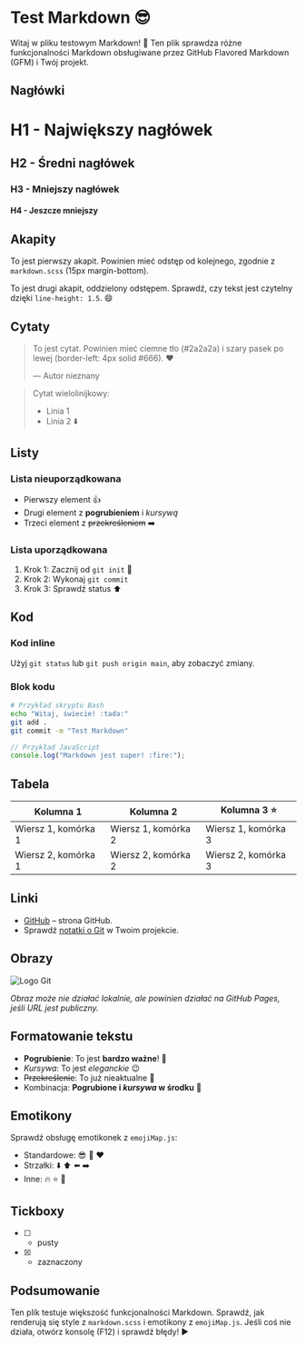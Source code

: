 # Test Markdown :sunglasses:

Witaj w pliku testowym Markdown! :rocket: Ten plik sprawdza różne funkcjonalności Markdown obsługiwane przez GitHub Flavored Markdown (GFM) i Twój projekt.

## Nagłówki

# H1 - Największy nagłówek
## H2 - Średni nagłówek
### H3 - Mniejszy nagłówek
#### H4 - Jeszcze mniejszy

## Akapity

To jest pierwszy akapit. Powinien mieć odstęp od kolejnego, zgodnie z `markdown.scss` (15px margin-bottom).

To jest drugi akapit, oddzielony odstępem. Sprawdź, czy tekst jest czytelny dzięki `line-height: 1.5`. :smile:

## Cytaty

> To jest cytat. Powinien mieć ciemne tło (#2a2a2a) i szary pasek po lewej (border-left: 4px solid #666). :heart:
>
> — Autor nieznany

> Cytat wielolinijkowy:
> - Linia 1
> - Linia 2 :arrow_down:

## Listy

### Lista nieuporządkowana
- Pierwszy element :thumbsup:
- Drugi element z **pogrubieniem** i *kursywą*
- Trzeci element z ~~przekreśleniem~~ :arrow_right:

### Lista uporządkowana
1. Krok 1: Zacznij od `git init` :rocket:
2. Krok 2: Wykonaj `git commit`
3. Krok 3: Sprawdź status :arrow_up:

## Kod

### Kod inline
Użyj `git status` lub `git push origin main`, aby zobaczyć zmiany.

### Blok kodu
```bash
# Przykład skryptu Bash
echo "Witaj, świecie! :tada:"
git add .
git commit -m "Test Markdown"
```

```javascript
// Przykład JavaScript
console.log("Markdown jest super! :fire:");
```

## Tabela

| Kolumna 1       | Kolumna 2       | Kolumna 3 :star: |
|-----------------|-----------------|------------------|
| Wiersz 1, komórka 1 | Wiersz 1, komórka 2 | Wiersz 1, komórka 3 |
| Wiersz 2, komórka 1 | Wiersz 2, komórka 2 | Wiersz 2, komórka 3 |

## Linki

- [GitHub](https://github.com) – strona GitHub.
- Sprawdź [notatki o Git](./Sem2/git-komendy.md) w Twoim projekcie.

## Obrazy

![Logo Git](https://git-scm.com/images/logos/downloads/Git-Icon-1788C.png)

*Obraz może nie działać lokalnie, ale powinien działać na GitHub Pages, jeśli URL jest publiczny.*

## Formatowanie tekstu

- **Pogrubienie**: To jest **bardzo ważne**! :muscle:
- *Kursywa*: To jest *eleganckie* :wink:
- ~~Przekreślenie~~: To już nieaktualne :no_good:
- Kombinacja: **Pogrubione i *kursywa* w środku** :tada:

## Emotikony

Sprawdź obsługę emotikonek z `emojiMap.js`:
- Standardowe: :sunglasses: :rocket: :heart:
- Strzałki: :arrow_down: :arrow_up: :arrow_left: :arrow_right:
- Inne: :fire: :star: :tada:

## Tickboxy

- [ ] - pusty
- [X] - zaznaczony

## Podsumowanie

Ten plik testuje większość funkcjonalności Markdown. Sprawdź, jak renderują się style z `markdown.scss` i emotikony z `emojiMap.js`. Jeśli coś nie działa, otwórz konsolę (F12) i sprawdź błędy! :arrow_forward: